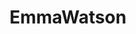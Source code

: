 ---
title: EmmaWatson
crosslinks:
- 100sexiest
- Serendipity
- Art
- EmmaWatsonsLegs
- ofcoursethatsathing
- SexyWomanOfTheDay
---